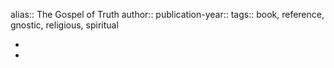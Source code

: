 alias:: The Gospel of Truth
author::
publication-year::
tags:: book, reference, gnostic, religious, spiritual

-
-